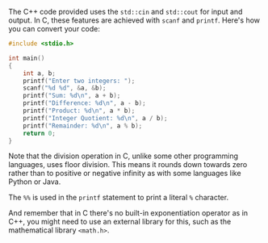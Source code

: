The C++ code provided uses the `std::cin` and `std::cout` for input and output. In C, these features are achieved with `scanf` and `printf`. Here's how you can convert your code:

```c
#include <stdio.h>

int main()
{
    int a, b;
    printf("Enter two integers: ");
    scanf("%d %d", &a, &b);
    printf("Sum: %d\n", a + b);
    printf("Difference: %d\n", a - b);
    printf("Product: %d\n", a * b);
    printf("Integer Quotient: %d\n", a / b);
    printf("Remainder: %d\n", a % b);
    return 0;
}
```
Note that the division operation in C, unlike some other programming languages, uses floor division. This means it rounds down towards zero rather than to positive or negative infinity as with some languages like Python or Java.

The `%%` is used in the `printf` statement to print a literal `%` character. 

And remember that in C there's no built-in exponentiation operator as in C++, you might need to use an external library for this, such as the mathematical library `<math.h>`.
